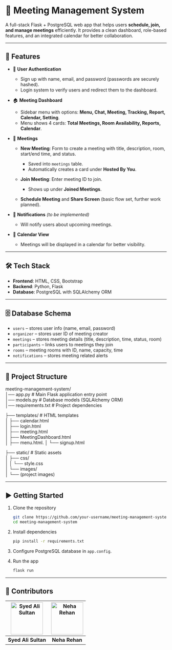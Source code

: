 # 📌 Meeting Management System

A full-stack Flask + PostgreSQL web app that helps users **schedule, join, and manage meetings** efficiently. It provides a clean dashboard, role-based features, and an integrated calendar for better collaboration.

---

## 🚀 Features

* 🔑 **User Authentication**

  * Sign up with name, email, and password (passwords are securely hashed).
  * Login system to verify users and redirect them to the dashboard.

* 🏠 **Meeting Dashboard**

  * Sidebar menu with options: **Menu, Chat, Meeting, Tracking, Report, Calendar, Setting**.
  * Menu shows 4 cards: **Total Meetings, Room Availability, Reports, Calendar**.

* 📅 **Meetings**

  * **New Meeting**: Form to create a meeting with title, description, room, start/end time, and status.

    * Saved into `meetings` table.
    * Automatically creates a card under **Hosted By You**.

  * **Join Meeting**: Enter meeting ID to join.

    * Shows up under **Joined Meetings**.
  * **Schedule Meeting** and **Share Screen** (basic flow set, further work planned).

* 🔔 **Notifications** *(to be implemented)*

  * Will notify users about upcoming meetings.

* 📆 **Calendar View** 

  * Meetings will be displayed in a calendar for better visibility.

---

## 🛠️ Tech Stack

* **Frontend**: HTML, CSS, Bootstrap
* **Backend**: Python, Flask
* **Database**: PostgreSQL with SQLAlchemy ORM

---

## 🗄️ Database Schema

* `users` – stores user info (name, email, password)
* `organizer` – stores user ID of meeting creator
* `meetings` – stores meeting details (title, description, time, status, room)
* `participants` – links users to meetings they join
* `rooms` – meeting rooms with ID, name, capacity, time
* `notifications` – stores meeting related alerts 

---
## 📂 Project Structure
  
meeting-management-system/      
│── app.py                # Main Flask application entry point    
│── models.py             # Database models (SQLAlchemy ORM)  
│── requirements.txt      # Project dependencies  

├── templates/            # HTML templates  
│   ├── calendar.html  
│   ├── login.html  
│   ├── meeting.html  
│   ├── MeetingDashboard.html  
│   ├── menu.html. 
│   └── signup.html  

├── static/               # Static assets  
│   ├── css/  
│   │   └── style.css  
│   └── images/  
│       └── (project images)  

---

## ▶️ Getting Started

1. Clone the repository

   ```bash
   git clone https://github.com/your-username/meeting-management-system.git
   cd meeting-management-system
   ```

2. Install dependencies

   ```bash
   pip install -r requirements.txt
   ```

3. Configure PostgreSQL database in `app.config`.

4. Run the app

   ```bash
   flask run
   ```

---

## 👥 Contributors  

| [<img src="https://github.com/alishah18105.png" width="100px;" alt="Syed Ali Sultan"/>](https://github.com/alishah18105) | [<img src="https://github.com/neharehan2005.png" width="100px;" alt="Neha Rehan"/>](https://github.com/neharehan2005) |
|:---:|:---:|
| **Syed Ali Sultan** | **Neha Rehan** |
